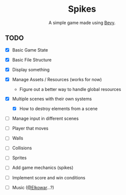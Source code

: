 <h1 align="center">Spikes</h1>
<p align="center">A simple game made using <a href="https://bevyengine.org">Bevy</a>.</p>

## TODO
- [x] Basic Game State
- [x] Basic File Structure
- [x] Display something
- [x] Manage Assets / Resources (works for now)
  - Figure out a better way to handle global resources
- [x] Multiple scenes with their own systems 
  - [x] How to destroy elements from a scene
- [ ] Manage input in different scenes
- [ ] Player that moves 
- [ ] Walls
- [ ] Collisions
- [ ] Sprites
- [ ] Add game mechanics (spikes)
- [ ] Implement score and win conditions
- [ ] Music ([@Elkowar](https://github.com/elkowar)...?) 

